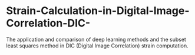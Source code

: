 # Strain-Calculation-in-Digital-Image-Correlation-DIC-
The application and comparison of deep learning methods and the subset least squares method in DIC (Digital Image Correlation) strain computation.
